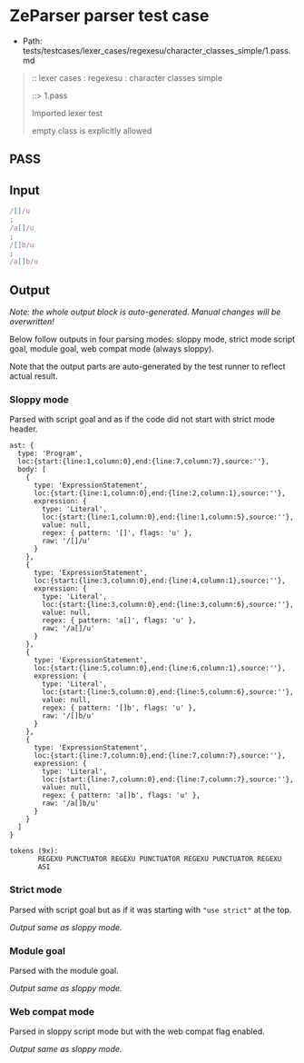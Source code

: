 # ZeParser parser test case

- Path: tests/testcases/lexer_cases/regexesu/character_classes_simple/1.pass.md

> :: lexer cases : regexesu : character classes simple
>
> ::> 1.pass
>
> Imported lexer test
>
> empty class is explicitly allowed

## PASS

## Input

`````js
/[]/u
;
/a[]/u
;
/[]b/u
;
/a[]b/u
`````

## Output

_Note: the whole output block is auto-generated. Manual changes will be overwritten!_

Below follow outputs in four parsing modes: sloppy mode, strict mode script goal, module goal, web compat mode (always sloppy).

Note that the output parts are auto-generated by the test runner to reflect actual result.

### Sloppy mode

Parsed with script goal and as if the code did not start with strict mode header.

`````
ast: {
  type: 'Program',
  loc:{start:{line:1,column:0},end:{line:7,column:7},source:''},
  body: [
    {
      type: 'ExpressionStatement',
      loc:{start:{line:1,column:0},end:{line:2,column:1},source:''},
      expression: {
        type: 'Literal',
        loc:{start:{line:1,column:0},end:{line:1,column:5},source:''},
        value: null,
        regex: { pattern: '[]', flags: 'u' },
        raw: '/[]/u'
      }
    },
    {
      type: 'ExpressionStatement',
      loc:{start:{line:3,column:0},end:{line:4,column:1},source:''},
      expression: {
        type: 'Literal',
        loc:{start:{line:3,column:0},end:{line:3,column:6},source:''},
        value: null,
        regex: { pattern: 'a[]', flags: 'u' },
        raw: '/a[]/u'
      }
    },
    {
      type: 'ExpressionStatement',
      loc:{start:{line:5,column:0},end:{line:6,column:1},source:''},
      expression: {
        type: 'Literal',
        loc:{start:{line:5,column:0},end:{line:5,column:6},source:''},
        value: null,
        regex: { pattern: '[]b', flags: 'u' },
        raw: '/[]b/u'
      }
    },
    {
      type: 'ExpressionStatement',
      loc:{start:{line:7,column:0},end:{line:7,column:7},source:''},
      expression: {
        type: 'Literal',
        loc:{start:{line:7,column:0},end:{line:7,column:7},source:''},
        value: null,
        regex: { pattern: 'a[]b', flags: 'u' },
        raw: '/a[]b/u'
      }
    }
  ]
}

tokens (9x):
       REGEXU PUNCTUATOR REGEXU PUNCTUATOR REGEXU PUNCTUATOR REGEXU
       ASI
`````

### Strict mode

Parsed with script goal but as if it was starting with `"use strict"` at the top.

_Output same as sloppy mode._

### Module goal

Parsed with the module goal.

_Output same as sloppy mode._

### Web compat mode

Parsed in sloppy script mode but with the web compat flag enabled.

_Output same as sloppy mode._
